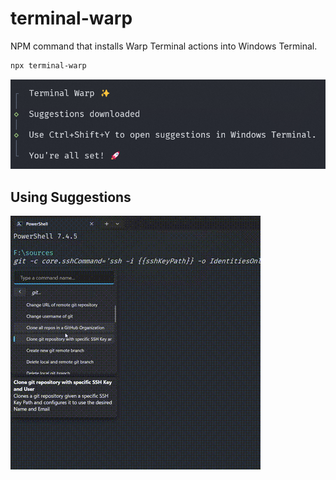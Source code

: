 # terminal-warp

NPM command that installs Warp Terminal actions into Windows Terminal.

```bash
npx terminal-warp
```

![Example usage](./resources/usage.png)

## Using Suggestions

![Using suggestions](./resources/suggestions.gif)
